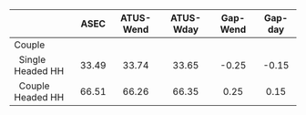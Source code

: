 
|                      |         ASEC |    ATUS-Wend |    ATUS-Wday |     Gap-Wend |      Gap-day |
| -------------------- | :----------: | :----------: | :----------: | :----------: | :----------: |
| Couple               |              |              |              |              |              |
| &nbsp;&nbsp;Single Headed HH |        33.49 |        33.74 |        33.65 |        -0.25 |        -0.15 |
| &nbsp;&nbsp;Couple Headed HH |        66.51 |        66.26 |        66.35 |         0.25 |         0.15 |

